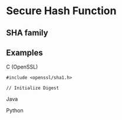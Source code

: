 # Secure Hash Function

## SHA family


## Examples

C (OpenSSL)
```
#include <openssl/sha1.h>

// Initialize Digest

```


Java

Python



